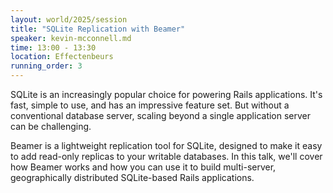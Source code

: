 ```yaml
---
layout: world/2025/session
title: "SQLite Replication with Beamer"
speaker: kevin-mcconnell.md
time: 13:00 - 13:30
location: Effectenbeurs
running_order: 3
---
```


SQLite is an increasingly popular choice for powering Rails applications. It's fast, simple to use, and has an impressive feature set. But without a conventional database server, scaling beyond a single application server can be challenging.

Beamer is a lightweight replication tool for SQLite, designed to make it easy to add read-only replicas to your writable databases. In this talk, we'll cover how Beamer works and how you can use it to build multi-server, geographically distributed SQLite-based Rails applications.
